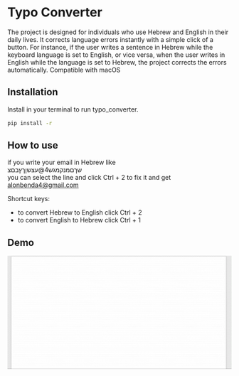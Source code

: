 # Typo Converter

The project is designed for individuals who use Hebrew and English in their daily lives. It corrects language errors instantly with a simple click of a button. 
For instance, if the user writes a sentence in Hebrew while the keyboard language is set to English, or vice versa, when the user writes in English while the language is set to Hebrew, the project corrects the errors automatically.
Compatible with macOS

## Installation

Install in your terminal to run typo_converter.

```bash
pip install -r
```
    
## How to use

if you write your email in Hebrew like \
שךםמנקמגש4@עצשןךץבםצ \
you can select the line and click Ctrl + 2 to fix it and get \
alonbenda4@gmail.com

Shortcut keys:
 - to convert Hebrew to English click Ctrl + 2
 - to convert English to Hebrew click Ctrl + 1

## Demo

![](https://github.com/alon-ben-david/typo_converter/blob/main/Demo%20gif.gif)
